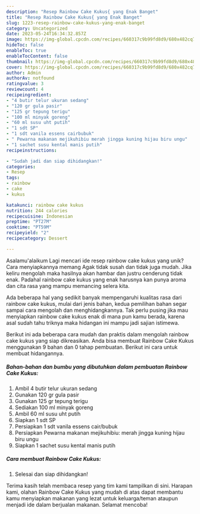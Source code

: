 ```yaml
---
description: "Resep Rainbow Cake Kukus{ yang Enak Banget"
title: "Resep Rainbow Cake Kukus{ yang Enak Banget"
slug: 1223-resep-rainbow-cake-kukus-yang-enak-banget
category: Uncategorized
date: 2023-05-24T16:34:32.857Z
image: https://img-global.cpcdn.com/recipes/660317c9b99fd8d9/680x482cq70/rainbow-cake-kukus-foto-resep-utama.jpg
hideToc: false
enableToc: true
enableTocContent: false
thumbnail: https://img-global.cpcdn.com/recipes/660317c9b99fd8d9/680x482cq70/rainbow-cake-kukus-foto-resep-utama.jpg
cover: https://img-global.cpcdn.com/recipes/660317c9b99fd8d9/680x482cq70/rainbow-cake-kukus-foto-resep-utama.jpg
author: Admin
authorAv: notfound
ratingvalue: 3
reviewcount: 4
recipeingredient:
- "4 butir telur ukuran sedang"
- "120 gr gula pasir"
- "125 gr tepung terigu"
- "100 ml minyak goreng"
- "60 ml susu uht putih"
- "1 sdt SP"
- "1 sdt vanila essens cairbubuk"
- " Pewarna makanan mejikuhibiu merah jingga kuning hijau biru ungu"
- "1 sachet susu kental manis putih"
recipeinstructions:

- "Sudah jadi dan siap dihidangkan!"
categories:
- Resep
tags:
- rainbow
- cake
- kukus

katakunci: rainbow cake kukus 
nutrition: 244 calories
recipecuisine: Indonesian
preptime: "PT27M"
cooktime: "PT59M"
recipeyield: "2"
recipecategory: Dessert

---
```



Asalamu'alaikum Lagi mencari ide resep rainbow cake kukus yang unik? Cara menyiapkannya memang Agak tidak susah dan tidak juga mudah. Jika keliru mengolah maka hasilnya akan hambar dan justru cenderung tidak enak. Padahal rainbow cake kukus yang enak harusnya kan punya aroma dan cita rasa yang mampu memancing selera kita.




Ada beberapa hal yang sedikit banyak mempengaruhi kualitas rasa dari rainbow cake kukus, mulai dari jenis bahan, kedua pemilihan bahan segar sampai cara mengolah dan menghidangkannya. Tak perlu pusing jika mau menyiapkan rainbow cake kukus enak di mana pun kamu berada, karena asal sudah tahu triknya maka hidangan ini mampu jadi sajian istimewa.


Berikut ini ada beberapa cara mudah dan praktis dalam mengolah rainbow cake kukus yang siap dikreasikan. Anda bisa membuat Rainbow Cake Kukus menggunakan 9 bahan dan 0 tahap pembuatan. Berikut ini cara untuk membuat hidangannya.

<!--inarticleads1-->

##### Bahan-bahan dan bumbu yang dibutuhkan dalam pembuatan Rainbow Cake Kukus:

1. Ambil 4 butir telur ukuran sedang
1. Gunakan 120 gr gula pasir
1. Gunakan 125 gr tepung terigu
1. Sediakan 100 ml minyak goreng
1. Ambil 60 ml susu uht putih
1. Siapkan 1 sdt SP
1. Persiapkan 1 sdt vanila essens cair/bubuk
1. Persiapkan  Pewarna makanan mejikuhibiu: merah jingga kuning hijau biru ungu
1. Siapkan 1 sachet susu kental manis putih




<!--inarticleads2-->

##### Cara membuat Rainbow Cake Kukus:


1. Selesai dan siap dihidangkan!



Terima kasih telah membaca resep yang tim kami tampilkan di sini. Harapan kami, olahan Rainbow Cake Kukus yang mudah di atas dapat membantu kamu menyiapkan makanan yang lezat untuk keluarga/teman ataupun menjadi ide dalam berjualan makanan. Selamat mencoba!
